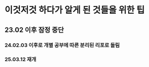 # 이것저것 하다가 알게 된 것들을 위한 팁 

## 23.02 이후 잠정 중단

### 24.02.03 이후로 개별 공부에 따른 분리된 리포로 돌림 

### 25.03.12 재개 
